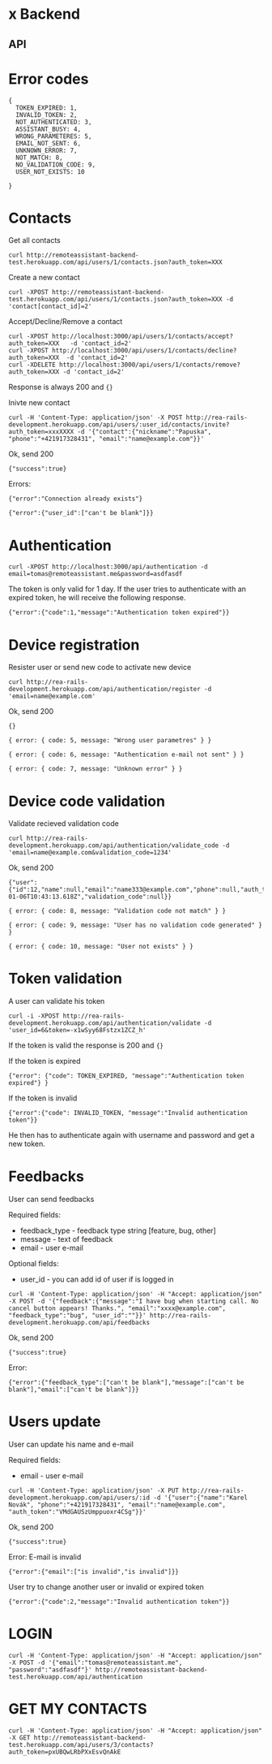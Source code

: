 x
Backend
=======

API
---

# Error codes

```
{
  TOKEN_EXPIRED: 1,
  INVALID_TOKEN: 2,
  NOT_AUTHENTICATED: 3,
  ASSISTANT_BUSY: 4,
  WRONG_PARAMETERES: 5,
  EMAIL_NOT_SENT: 6,
  UNKNOWN_ERROR: 7,
  NOT_MATCH: 8,
  NO_VALIDATION_CODE: 9,
  USER_NOT_EXISTS: 10

}
```

# Contacts

Get all contacts

```
curl http://remoteassistant-backend-test.herokuapp.com/api/users/1/contacts.json?auth_token=XXX
```

Create a new contact

```
curl -XPOST http://remoteassistant-backend-test.herokuapp.com/api/users/1/contacts.json?auth_token=XXX -d 'contact[contact_id]=2'
```

Accept/Decline/Remove a contact

```
curl -XPOST http://localhost:3000/api/users/1/contacts/accept?auth_token=XXX   -d 'contact_id=2'
curl -XPOST http://localhost:3000/api/users/1/contacts/decline?auth_token=XXX  -d 'contact_id=2'
curl -XDELETE http://localhost:3000/api/users/1/contacts/remove?auth_token=XXX -d 'contact_id=2'
```

Response is always 200 and `{}`

Inivte new contact

```
curl -H 'Content-Type: application/json' -X POST http://rea-rails-development.herokuapp.com/api/users/:user_id/contacts/invite?auth_token=xxxXXXX -d '{"contact":{"nickname":"Papuska", "phone":"+421917328431", "email":"name@example.com"}}'
```
Ok, send 200
```
{"success":true}
```
Errors:
```
{"error":"Connection already exists"}
```

```
{"error":{"user_id":["can't be blank"]}}
```
# Authentication

```
curl -XPOST http://localhost:3000/api/authentication -d email=tomas@remoteassistant.me&password=asdfasdf
```

The token is only valid for 1 day. If the user tries to authenticate
with an expired token, he will receive the following response.

```
{"error":{"code":1,"message":"Authentication token expired"}}
```

# Device registration

Resister user or send new code to activate new device

```
curl http://rea-rails-development.herokuapp.com/api/authentication/register -d 'email=name@example.com'
```

Ok, send 200
```
{}
```

```
{ error: { code: 5, message: "Wrong user parametres" } }
```

```
{ error: { code: 6, message: "Authentication e-mail not sent" } }
```

```
{ error: { code: 7, message: "Unknown error" } }
```

# Device code validation
Validate recieved validation code

```
curl http://rea-rails-development.herokuapp.com/api/authentication/validate_code -d 'email=name@example.com&validation_code=1234'
```

Ok, send 200
```
{"user":{"id":12,"name":null,"email":"name333@example.com","phone":null,"auth_token":"kL2LLCmyKsbszkWzQeU7","role":"user","last_token":null,"token_updated_at":"2014-01-06T10:43:13.618Z","validation_code":null}}
```

```
{ error: { code: 8, message: "Validation code not match" } }
```

```
{ error: { code: 9, message: "User has no validation code generated" } }
```

```
{ error: { code: 10, message: "User not exists" } }
```

# Token validation

A user can validate his token

```
curl -i -XPOST http://rea-rails-development.herokuapp.com/api/authentication/validate -d 'user_id=6&token=-x1wSyy68Fstzx1ZCZ_h'
```

If the token is valid the response is 200 and `{}`

If the token is expired

```
{"error": {"code": TOKEN_EXPIRED, "message":"Authentication token expired"} }
```

If the token is invalid

```
{"error":{"code": INVALID_TOKEN, "message":"Invalid authentication token"}}
```

He then has to authenticate again with username and password and get a
new token.

# Feedbacks

User can send feedbacks

Required fields:

* feedback_type - feedback type string [feature, bug, other]
* message - text of feedback
* email - user e-mail

Optional fields:

* user_id - you can add id of user if is logged in

```
curl -H 'Content-Type: application/json' -H "Accept: application/json" -X POST -d '{"feedback":{"message":"I have bug when starting call. No cancel button appears! Thanks.", "email":"xxxx@example.com", "feedback_type":"bug", "user_id":""}}' http://rea-rails-development.herokuapp.com/api/feedbacks
```
Ok, send 200
```
{"success":true}
```

Error:
```
{"error":{"feedback_type":["can't be blank"],"message":["can't be blank"],"email":["can't be blank"]}}
```

# Users update

User can update his name and e-mail

Required fields:
* email - user e-mail

```
curl -H 'Content-Type: application/json' -X PUT http://rea-rails-development.herokuapp.com/api/users/:id -d '{"user":{"name":"Karel Novák", "phone":"+421917328431", "email":"name@example.com", "auth_token":"VMdGAUSzUmppuoxr4CSg"}}'
```
Ok, send 200
```
{"success":true}
```

Error:
E-mail is invalid
```
{"error":{"email":["is invalid","is invalid"]}}
```
User try to change another user or invalid or expired token
```
{"error":{"code":2,"message":"Invalid authentication token"}}
```


# LOGIN

```
curl -H 'Content-Type: application/json' -H "Accept: application/json" -X POST -d '{"email":"tomas@remoteassistant.me", "password":"asdfasdf"}' http://remoteassistant-backend-test.herokuapp.com/api/authentication
```

# GET MY CONTACTS
```
curl -H 'Content-Type: application/json' -H "Accept: application/json" -X GET http://remoteassistant-backend-test.herokuapp.com/api/users/3/contacts?auth_token=pxUBQwLRbPXxEsvQnAkE
```



